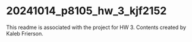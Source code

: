 # 20241014_p8105_hw_3_kjf2152

This readme is associated with the project for HW 3. Contents created by Kaleb Frierson. 